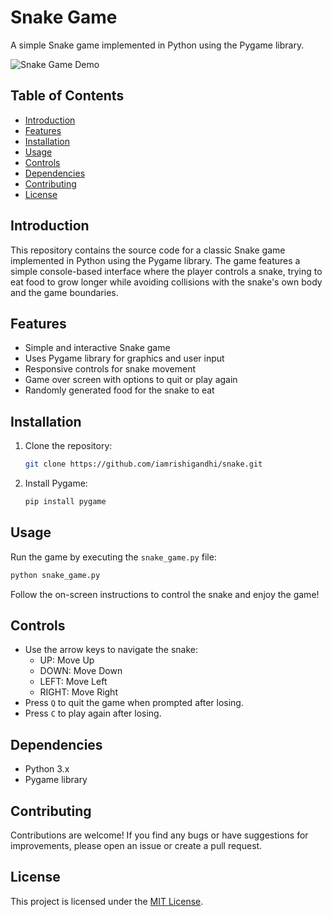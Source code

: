# Snake Game

A simple Snake game implemented in Python using the Pygame library.

![Snake Game Demo](demo.gif)

## Table of Contents

- [Introduction](#introduction)
- [Features](#features)
- [Installation](#installation)
- [Usage](#usage)
- [Controls](#controls)
- [Dependencies](#dependencies)
- [Contributing](#contributing)
- [License](#license)

## Introduction

This repository contains the source code for a classic Snake game implemented in Python using the Pygame library. The game features a simple console-based interface where the player controls a snake, trying to eat food to grow longer while avoiding collisions with the snake's own body and the game boundaries.

## Features

- Simple and interactive Snake game
- Uses Pygame library for graphics and user input
- Responsive controls for snake movement
- Game over screen with options to quit or play again
- Randomly generated food for the snake to eat

## Installation

1. Clone the repository:

   ```bash
   git clone https://github.com/iamrishigandhi/snake.git
   ```

2. Install Pygame:

   ```bash
   pip install pygame
   ```

## Usage

Run the game by executing the `snake_game.py` file:

```bash
python snake_game.py
```

Follow the on-screen instructions to control the snake and enjoy the game!

## Controls

- Use the arrow keys to navigate the snake:
  - UP: Move Up
  - DOWN: Move Down
  - LEFT: Move Left
  - RIGHT: Move Right
- Press `Q` to quit the game when prompted after losing.
- Press `C` to play again after losing.

## Dependencies

- Python 3.x
- Pygame library

## Contributing

Contributions are welcome! If you find any bugs or have suggestions for improvements, please open an issue or create a pull request.

## License

This project is licensed under the [MIT License](https://github.com/iamrishigandhi/snake/blob/main/LICENSE).
